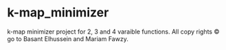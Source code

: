 # k-map_minimizer


k-map minimizer project for 2, 3 and 4 varaible functions.
All copy rights © go to Basant Elhussein and Mariam Fawzy.
